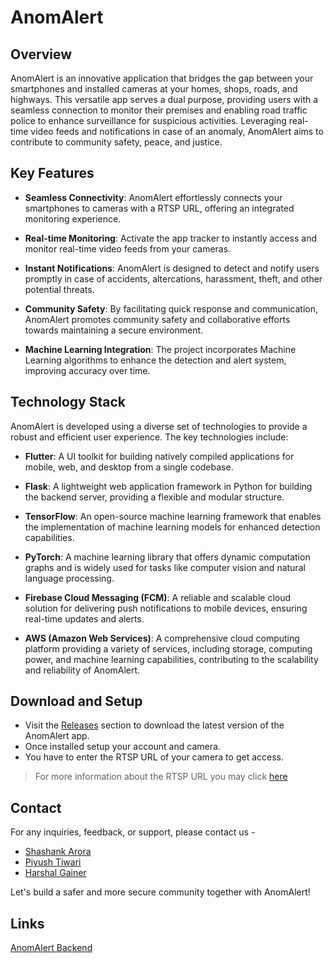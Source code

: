 # AnomAlert

## Overview

AnomAlert is an innovative application that bridges the gap between your smartphones and installed cameras at your homes, shops, roads, and highways. This versatile app serves a dual purpose, providing users with a seamless connection to monitor their premises and enabling road traffic police to enhance surveillance for suspicious activities. Leveraging real-time video feeds and notifications in case of an anomaly, AnomAlert aims to contribute to community safety, peace, and justice.

## Key Features

- **Seamless Connectivity**: AnomAlert effortlessly connects your smartphones to cameras with a RTSP URL, offering an integrated monitoring experience.

- **Real-time Monitoring**: Activate the app tracker to instantly access and monitor real-time video feeds from your cameras.

- **Instant Notifications**: AnomAlert is designed to detect and notify users promptly in case of accidents, altercations, harassment, theft, and other potential threats.

- **Community Safety**: By facilitating quick response and communication, AnomAlert promotes community safety and collaborative efforts towards maintaining a secure environment.

- **Machine Learning Integration**: The project incorporates Machine Learning algorithms to enhance the detection and alert system, improving accuracy over time.

## Technology Stack

AnomAlert is developed using a diverse set of technologies to provide a robust and efficient user experience. The key technologies include:

- **Flutter**: A UI toolkit for building natively compiled applications for mobile, web, and desktop from a single codebase.

- **Flask**: A lightweight web application framework in Python for building the backend server, providing a flexible and modular structure.

- **TensorFlow**: An open-source machine learning framework that enables the implementation of machine learning models for enhanced detection capabilities.

- **PyTorch**: A machine learning library that offers dynamic computation graphs and is widely used for tasks like computer vision and natural language processing.

- **Firebase Cloud Messaging (FCM)**: A reliable and scalable cloud solution for delivering push notifications to mobile devices, ensuring real-time updates and alerts.

- **AWS (Amazon Web Services)**: A comprehensive cloud computing platform providing a variety of services, including storage, computing power, and machine learning capabilities, contributing to the scalability and reliability of AnomAlert.


## Download and Setup

- Visit the [Releases](releases-link) section to download the latest version of the AnomAlert app.
- Once installed setup your account and camera.
- You have to enter the RTSP URL of your camera to get access.

> For more information about the RTSP URL you may click [here](https://www.getscw.com/decoding/rtsp#:~:text=1.210.-,You%20can%20also%20encode%20credentials%20into%20the%20URL%20by%20entering,and%2012345%20is%20the%20password.)


## Contact

For any inquiries, feedback, or support, please contact us -
- [Shashank Arora](mailto:shashank.a1508@gmail.com)
- [Piyush Tiwari](mailto:shashank.a1508@gmail.com)
- [Harshal Gainer](mailto:shashank.a1508@gmail.com)

Let's build a safer and more secure community together with AnomAlert!

## Links
[AnomAlert Backend](https://github.com/Harshal5167/AnomAlert)
